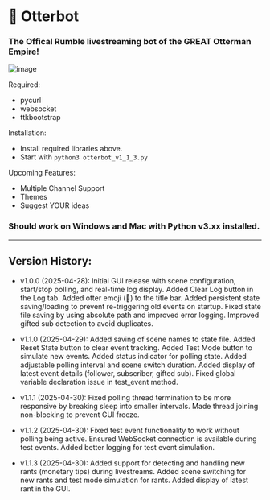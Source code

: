# 🦦 Otterbot
### The Offical Rumble livestreaming bot of the GREAT Otterman Empire!
  
![image](https://github.com/user-attachments/assets/6cc23934-5aec-4552-946a-481d1296359b)

Required:<br>

+ pycurl<br>
+ websocket<br>
+ ttkbootstrap<br>

Installation:<br>

+ Install required libraries above. 
+ Start with `python3 otterbot_v1_1_3.py`

Upcoming Features:<br>

+ Multiple Channel Support
+ Themes
+ Suggest YOUR ideas

### Should work on Windows and Mac with Python v3.xx installed. ### 

-------------------------------------------

## Version History:
* v1.0.0 (2025-04-28): Initial GUI release with scene configuration, start/stop polling, and real-time log display.
                      Added Clear Log button in the Log tab.
                      Added otter emoji (🦦) to the title bar.
                      Added persistent state saving/loading to prevent re-triggering old events on startup.
                      Fixed state file saving by using absolute path and improved error logging.
                      Improved gifted sub detection to avoid duplicates.
  
* v1.1.0 (2025-04-29): Added saving of scene names to state file.
                      Added Reset State button to clear event tracking.
                      Added Test Mode button to simulate new events.
                      Added status indicator for polling state.
                      Added adjustable polling interval and scene switch duration.
                      Added display of latest event details (follower, subscriber, gifted sub).
                      Fixed global variable declaration issue in test_event method.

* v1.1.1 (2025-04-30): Fixed polling thread termination to be more responsive by breaking sleep into smaller intervals.
                      Made thread joining non-blocking to prevent GUI freeze.

* v1.1.2 (2025-04-30): Fixed test event functionality to work without polling being active.
                      Ensured WebSocket connection is available during test events.
                      Added better logging for test event simulation.

* v1.1.3 (2025-04-30): Added support for detecting and handling new rants (monetary tips) during livestreams.
                      Added scene switching for new rants and test mode simulation for rants.
                      Added display of latest rant in the GUI.
